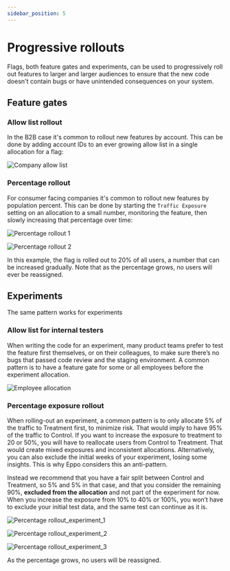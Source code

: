 ```yaml
---
sidebar_position: 5
---
```


# Progressive rollouts

Flags, both feature gates and experiments, can be used to progressively roll out features to larger and larger audiences to ensure that the new code doesn't contain bugs or have unintended consequences on your system.

## Feature gates

### Allow list rollout

In the B2B case it's common to rollout new features by account. This can be done by adding account IDs to an ever growing allow list in a single allocation for a flag:

![Company allow list](/img/feature-flagging/company-allow-list.png)

### Percentage rollout

For consumer facing companies it's common to rollout new features by population percent. This can be done by starting the `Traffic Exposure` setting on an allocation to a small number, monitoring the feature, then slowly increasing
that percentage over time:

![Percentage rollout 1](/img/feature-flagging/percentage-rollout-1.png)

![Percentage rollout 2](/img/feature-flagging/percentage-rollout-2.png)

In this example, the flag is rolled out to 20% of all users, a number that can be increased gradually. Note that as the percentage grows, no users will ever be reassigned.

## Experiments

The same pattern works for experiments

### Allow list for internal testers

When writing the code for an experiment, many product teams prefer to test the feature first themselves, or on their colleagues, to make sure there’s no bugs that passed code review and the staging environment. A common pattern is to have a feature gate for some or all employees before the experiment allocation.

![Employee allocation](/img/feature-flagging/employee-allocation.png)

### Percentage exposure rollout

When rolling-out an experiment, a common pattern is to only allocate 5% of the traffic to Treatment first, to minimize risk. That would imply to have 95% of the traffic to Control. If you want to increase the exposure to treatment to 20 or 50%, you will have to reallocate users from Control to Treatment. That would create mixed exposures and inconsistent allocations. Alternatively, you can also exclude the initial weeks of your experiment, losing some insights. This is why Eppo considers this an anti-pattern.

Instead we recommend that you have a fair split between Control and Treatment, so 5% and 5% in that case, and that you consider the remaining 90%, **excluded from the allocation** and not part of the experiment for now. When you increase the exposure from 10% to 40% or 100%, you won’t have to exclude your initial test data, and the same test can continue as it is.

![Percentage rollout_experiment_1](/img/feature-flagging/percentage-rollout-experiment-1.png)

![Percentage rollout_experiment_2](/img/feature-flagging/percentage-rollout-experiment-2.png)

![Percentage rollout_experiment_3](/img/feature-flagging/percentage-rollout-experiment-3.png)

 As the percentage grows, no users will be reassigned.
